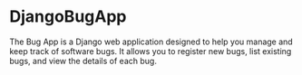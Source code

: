 # DjangoBugApp
The Bug App is a Django web application designed to help you manage and keep track of software bugs. It allows you to register new bugs, list existing bugs, and view the details of each bug.
